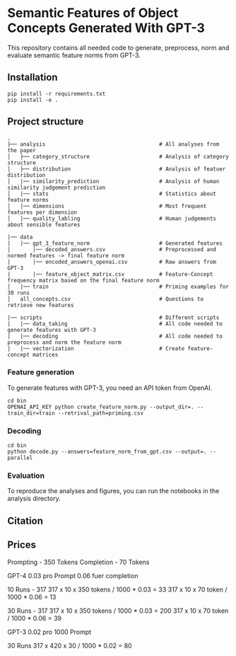 # Semantic Features of Object Concepts Generated With GPT-3
This repository contains all needed code to generate, preprocess, norm and evaluate semantic feature norms from GPT-3.

## Installation
```
pip install -r requirements.txt
pip install -e .
```

## Project structure
```
.
├── analysis                                    # All analyses from the paper
│   ├── category_structure                      # Analysis of category structure
│   ├── distribution                            # Analysis of featuer distribution
│   |── similarity_prediction                   # Analysis of human similarity judgement prediction
│   |── stats                                   # Statistics about feature norms
│   |── dimensions                              # Most frequent features per dimension
│   |── quality_labling                         # Human judgements about sensible features

|── data
|   |── gpt_3_feature_norm                      # Generated features
|       |── decoded_answers.csv                 # Preprocessed and normed features -> final feature norm
|       |── encoded_answers_openai.csv          # Raw answers from GPT-3
|       |── feature_object_matrix.csv           # Feature-Concept frequency matrix based on the final feature norm
│   |── train                                   # Priming examples for 30 runs
│   all_concepts.csv                            # Questions to retrieve new features 

|── scripts                                     # Different scripts
|   |── data_taking                             # All code needed to generate features with GPT-3
|   |── decoding                                # All code needed to preprocess and norm the feature norm
|   |── vectorization                           # Create feature-concept matrices
```

### Feature generation
To generate features with GPT-3, you need an API token from OpenAI.
```
cd bin
OPENAI_API_KEY python create_feature_norm.py --output_dir=. --train_dir=train --retrival_path=priming.csv
```

### Decoding
```
cd bin
python decode.py --answers=feature_norm_from_gpt.csv --output=. --parallel
```

### Evaluation
To reproduce the analyses and figures, you can run the notebooks in the analysis directory.

## Citation


## Prices
Prompting - 350 Tokens
Completion - 70 Tokens 

GPT-4
0.03 pro Prompt 
0.06 fuer completion 

10 Runs - 317
317 x 10 x 350 tokens / 1000 * 0.03 = 33
317 x 10 x 70 token / 1000 * 0.06 = 13

30 Runs - 317
317 x 10 x 350 tokens / 1000 * 0.03 = 200
317 x 10 x 70 token / 1000 * 0.06 = 39

GPT-3
0.02 pro 1000 Prompt 

30 Runs
317 x 420 x 30 / 1000 * 0.02 = 80


